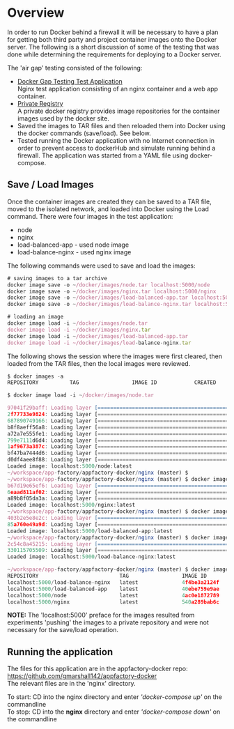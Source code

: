 # Overview
In order to run Docker behind a firewall it will be necessary to have a plan for getting both third party and project
container images onto the Docker server.  The following is a short discussion of some of the testing that was done
while determining the requirements for deploying to a Docker server.

The 'air gap' testing consisted of the following:

* [Docker Gap Testing Test Application](Gap-Testing-Testapp "Docker Gap Testing Test Application")  
Nginx test application consisting of an nginx container and a web app container.  
* [Private Registry](Private-Registry "Private Registry")  
A private docker registry provides image repositories for the container images used by the docker site.
* Saved the images to TAR files and then reloaded them into Docker using the docker commands (save/load).  See below.
* Tested running the Docker application with no Internet connection in order to prevent access to dockerHub and simulate
running behind a firewall.  The application was started from a YAML file using docker-compose.



## Save / Load Images
Once the container images are created they can be saved to a TAR file, moved to the isolated network, and loaded into
Docker using the Load command.  There were four images in the test application:
* node
* nginx
* load-balanced-app - used node image
* load-balance-nginx - used nginx image

The following commands were used to save and load the images:
``` javascript
# saving images to a tar archive
docker image save -o ~/docker/images/node.tar localhost:5000/node
docker image save -o ~/docker/images/nginx.tar localhost:5000/nginx
docker image save -o ~/docker/images/load-balanced-app.tar localhost:5000/load-balanced-app
docker image save -o ~/docker/images/load-balance-nginx.tar localhost:5000/load-balance-nginx

# loading an image
docker image load -i ~/docker/images/node.tar
docker image load -i ~/docker/images/nginx.tar
docker image load -i ~/docker/images/load-balanced-app.tar
docker image load -i ~/docker/images/load-balance-nginx.tar
```

The following shows the session where the images were first cleared, then loaded from the TAR files, then the local 
images were reviewed. 
 
``` javascript
$ docker images -a
REPOSITORY          TAG                 IMAGE ID            CREATED             SIZE

$ docker image load -i ~/docker/images/node.tar

97041f29baff: Loading layer [==================================================>]  105.6MB/105.6MB
2f77733e9824: Loading layer [==================================================>]   24.1MB/24.1MB
687890749166: Loading layer [==================================================>]  8.005MB/8.005MB
b8f8aeff56a8: Loading layer [==================================================>]  146.4MB/146.4MB
a72a7e555fe1: Loading layer [==================================================>]  575.9MB/575.9MB
799e7111d6d4: Loading layer [==================================================>]  349.2kB/349.2kB
1af9673a387c: Loading layer [==================================================>]   96.1MB/96.1MB
bf47ba7444d6: Loading layer [==================================================>]  5.496MB/5.496MB
d0df4aee8f88: Loading layer [==================================================>]  3.584kB/3.584kB
Loaded image: localhost:5000/node:latest
~/workspace/app-factory/appfactory-docker/nginx (master) $ 
~/workspace/app-factory/appfactory-docker/nginx (master) $ docker image load -i ~/docker/images/nginx.tar
b67d19e65ef6: Loading layer [==================================================>]   72.5MB/72.5MB
6eaad811af02: Loading layer [==================================================>]  57.54MB/57.54MB
a89b8f05da3a: Loading layer [==================================================>]  3.584kB/3.584kB
Loaded image: localhost:5000/nginx:latest
~/workspace/app-factory/appfactory-docker/nginx (master) $ docker image load -i ~/docker/images/load-balanced-app.tar
403b2e5e8e2c: Loading layer [==================================================>]   2.56kB/2.56kB
85a760e49a9d: Loading layer [==================================================>]  3.584kB/3.584kB
Loaded image: localhost:5000/load-balanced-app:latest
~/workspace/app-factory/appfactory-docker/nginx (master) $ docker image load -i ~/docker/images/load-balance-nginx.tar
2c54c8a45215: Loading layer [==================================================>]  3.072kB/3.072kB
330115705509: Loading layer [==================================================>]  3.584kB/3.584kB
Loaded image: localhost:5000/load-balance-nginx:latest

~/workspace/app-factory/appfactory-docker/nginx (master) $ docker images -a
REPOSITORY                          TAG                 IMAGE ID            CREATED             SIZE
localhost:5000/load-balance-nginx   latest              4f4be3a2124f        18 hours ago        126MB
localhost:5000/load-balanced-app    latest              40ebe759e9ae        18 hours ago        933MB
localhost:5000/node                 latest              4ac0e1872789        6 days ago          933MB
localhost:5000/nginx                latest              540a289bab6c        7 days ago          126MB
```   
__NOTE:__ The 'localhost:5000' preface for the images resulted from experiments 'pushing' the images to a private
repository and were not necessary for the save/load operation.
 
## Running the application
The files for this application are in the appfactory-docker repo: https://github.com/gmarshall142/appfactory-docker  
The relevant files are in the 'nginx' directory.   
   
To start: CD into the nginx directory and enter _'docker-compose up'_ on the commandline   
To stop:  CD into the __nginx__ directory and enter _'docker-compose down'_ on the commandline
